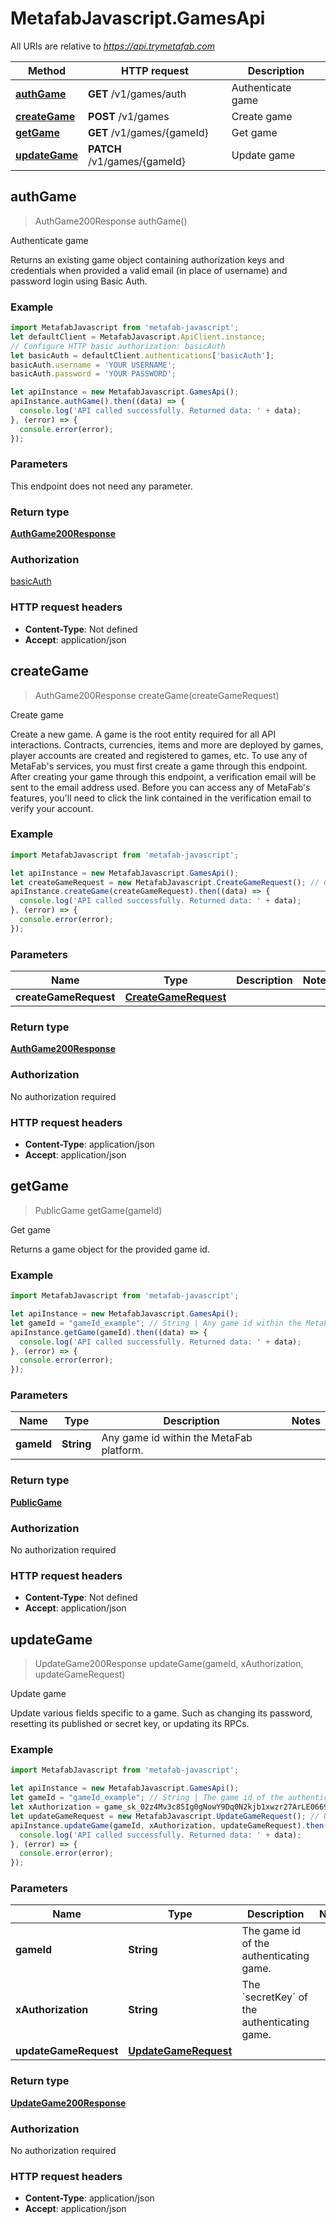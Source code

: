 # MetafabJavascript.GamesApi

All URIs are relative to *https://api.trymetafab.com*

Method | HTTP request | Description
------------- | ------------- | -------------
[**authGame**](GamesApi.md#authGame) | **GET** /v1/games/auth | Authenticate game
[**createGame**](GamesApi.md#createGame) | **POST** /v1/games | Create game
[**getGame**](GamesApi.md#getGame) | **GET** /v1/games/{gameId} | Get game
[**updateGame**](GamesApi.md#updateGame) | **PATCH** /v1/games/{gameId} | Update game



## authGame

> AuthGame200Response authGame()

Authenticate game

Returns an existing game object containing authorization keys and credentials when provided a valid email (in place of username) and password login using Basic Auth.

### Example

```javascript
import MetafabJavascript from 'metafab-javascript';
let defaultClient = MetafabJavascript.ApiClient.instance;
// Configure HTTP basic authorization: basicAuth
let basicAuth = defaultClient.authentications['basicAuth'];
basicAuth.username = 'YOUR USERNAME';
basicAuth.password = 'YOUR PASSWORD';

let apiInstance = new MetafabJavascript.GamesApi();
apiInstance.authGame().then((data) => {
  console.log('API called successfully. Returned data: ' + data);
}, (error) => {
  console.error(error);
});

```

### Parameters

This endpoint does not need any parameter.

### Return type

[**AuthGame200Response**](AuthGame200Response.md)

### Authorization

[basicAuth](../README.md#basicAuth)

### HTTP request headers

- **Content-Type**: Not defined
- **Accept**: application/json


## createGame

> AuthGame200Response createGame(createGameRequest)

Create game

Create a new game. A game is the root entity required for all API interactions. Contracts, currencies, items and more are deployed by games, player accounts are created and registered to games, etc.  To use any of MetaFab&#39;s services, you must first create a game through this endpoint.  After creating your game through this endpoint, a verification email will be sent to the email address used. Before you can access any of MetaFab&#39;s features, you&#39;ll need to click the link contained in the verification email to verify your account.

### Example

```javascript
import MetafabJavascript from 'metafab-javascript';

let apiInstance = new MetafabJavascript.GamesApi();
let createGameRequest = new MetafabJavascript.CreateGameRequest(); // CreateGameRequest | 
apiInstance.createGame(createGameRequest).then((data) => {
  console.log('API called successfully. Returned data: ' + data);
}, (error) => {
  console.error(error);
});

```

### Parameters


Name | Type | Description  | Notes
------------- | ------------- | ------------- | -------------
 **createGameRequest** | [**CreateGameRequest**](CreateGameRequest.md)|  | 

### Return type

[**AuthGame200Response**](AuthGame200Response.md)

### Authorization

No authorization required

### HTTP request headers

- **Content-Type**: application/json
- **Accept**: application/json


## getGame

> PublicGame getGame(gameId)

Get game

Returns a game object for the provided game id.

### Example

```javascript
import MetafabJavascript from 'metafab-javascript';

let apiInstance = new MetafabJavascript.GamesApi();
let gameId = "gameId_example"; // String | Any game id within the MetaFab platform.
apiInstance.getGame(gameId).then((data) => {
  console.log('API called successfully. Returned data: ' + data);
}, (error) => {
  console.error(error);
});

```

### Parameters


Name | Type | Description  | Notes
------------- | ------------- | ------------- | -------------
 **gameId** | **String**| Any game id within the MetaFab platform. | 

### Return type

[**PublicGame**](PublicGame.md)

### Authorization

No authorization required

### HTTP request headers

- **Content-Type**: Not defined
- **Accept**: application/json


## updateGame

> UpdateGame200Response updateGame(gameId, xAuthorization, updateGameRequest)

Update game

Update various fields specific to a game. Such as changing its password, resetting its published or secret key, or updating its RPCs.

### Example

```javascript
import MetafabJavascript from 'metafab-javascript';

let apiInstance = new MetafabJavascript.GamesApi();
let gameId = "gameId_example"; // String | The game id of the authenticating game.
let xAuthorization = game_sk_02z4Mv3c85Ig0gNowY9Dq0N2kjb1xwzr27ArLE0669RrRI6dLf822iPO26K1p1FP; // String | The `secretKey` of the authenticating game.
let updateGameRequest = new MetafabJavascript.UpdateGameRequest(); // UpdateGameRequest | 
apiInstance.updateGame(gameId, xAuthorization, updateGameRequest).then((data) => {
  console.log('API called successfully. Returned data: ' + data);
}, (error) => {
  console.error(error);
});

```

### Parameters


Name | Type | Description  | Notes
------------- | ------------- | ------------- | -------------
 **gameId** | **String**| The game id of the authenticating game. | 
 **xAuthorization** | **String**| The &#x60;secretKey&#x60; of the authenticating game. | 
 **updateGameRequest** | [**UpdateGameRequest**](UpdateGameRequest.md)|  | 

### Return type

[**UpdateGame200Response**](UpdateGame200Response.md)

### Authorization

No authorization required

### HTTP request headers

- **Content-Type**: application/json
- **Accept**: application/json

